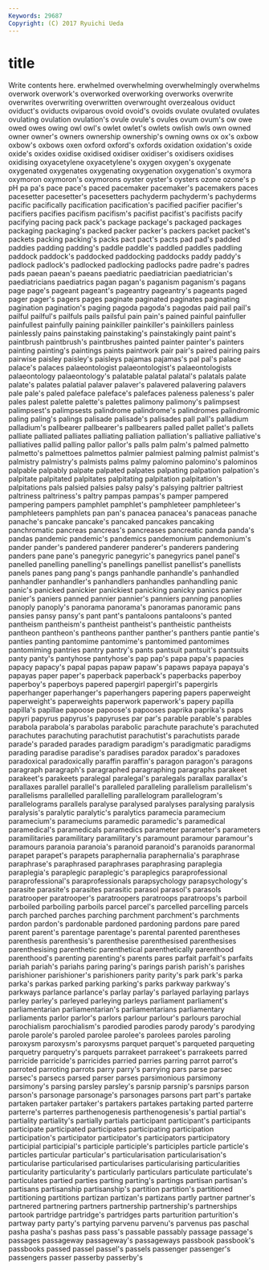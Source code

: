 ```yaml
---
Keywords: 29687 
Copyright: (C) 2017 Ryuichi Ueda
---
```


# title

Write contents here.
erwhelmed overwhelming overwhelmingly overwhelms overwork overwork's overworked overworking
overworks overwrite overwrites overwriting overwritten overwrought overzealous oviduct oviduct's oviducts
oviparous ovoid ovoid's ovoids ovulate ovulated ovulates ovulating ovulation ovulation's
ovule ovule's ovules ovum ovum's ow owe owed owes owing
owl owl's owlet owlet's owlets owlish owls own owned owner
owner's owners ownership ownership's owning owns ox ox's oxbow oxbow's
oxbows oxen oxford oxford's oxfords oxidation oxidation's oxide oxide's oxides
oxidise oxidised oxidiser oxidiser's oxidisers oxidises oxidising oxyacetylene oxyacetylene's oxygen
oxygen's oxygenate oxygenated oxygenates oxygenating oxygenation oxygenation's oxymora oxymoron oxymoron's
oxymorons oyster oyster's oysters ozone ozone's p pH pa pa's
pace pace's paced pacemaker pacemaker's pacemakers paces pacesetter pacesetter's pacesetters
pachyderm pachyderm's pachyderms pacific pacifically pacification pacification's pacified pacifier pacifier's
pacifiers pacifies pacifism pacifism's pacifist pacifist's pacifists pacify pacifying pacing
pack pack's package package's packaged packages packaging packaging's packed packer
packer's packers packet packet's packets packing packing's packs pact pact's
pacts pad pad's padded paddies padding padding's paddle paddle's paddled
paddles paddling paddock paddock's paddocked paddocking paddocks paddy paddy's padlock
padlock's padlocked padlocking padlocks padre padre's padres pads paean paean's
paeans paediatric paediatrician paediatrician's paediatricians paediatrics pagan pagan's paganism paganism's
pagans page page's pageant pageant's pageantry pageantry's pageants paged pager
pager's pagers pages paginate paginated paginates paginating pagination pagination's paging
pagoda pagoda's pagodas paid pail pail's pailful pailful's pailfuls pails
pailsful pain pain's pained painful painfuller painfullest painfully paining painkiller
painkiller's painkillers painless painlessly pains painstaking painstaking's painstakingly paint paint's
paintbrush paintbrush's paintbrushes painted painter painter's painters painting painting's paintings
paints paintwork pair pair's paired pairing pairs pairwise paisley paisley's
paisleys pajamas pajamas's pal pal's palace palace's palaces palaeontologist palaeontologist's
palaeontologists palaeontology palaeontology's palatable palatal palatal's palatals palate palate's palates
palatial palaver palaver's palavered palavering palavers pale pale's paled paleface
paleface's palefaces paleness paleness's paler pales palest palette palette's palettes
palimony palimony's palimpsest palimpsest's palimpsests palindrome palindrome's palindromes palindromic paling
paling's palings palisade palisade's palisades pall pall's palladium palladium's pallbearer
pallbearer's pallbearers palled pallet pallet's pallets palliate palliated palliates palliating
palliation palliation's palliative palliative's palliatives pallid palling pallor pallor's palls
palm palm's palmed palmetto palmetto's palmettoes palmettos palmier palmiest palming
palmist palmist's palmistry palmistry's palmists palms palmy palomino palomino's palominos
palpable palpably palpate palpated palpates palpating palpation palpation's palpitate palpitated
palpitates palpitating palpitation palpitation's palpitations pals palsied palsies palsy palsy's
palsying paltrier paltriest paltriness paltriness's paltry pampas pampas's pamper pampered
pampering pampers pamphlet pamphlet's pamphleteer pamphleteer's pamphleteers pamphlets pan pan's
panacea panacea's panaceas panache panache's pancake pancake's pancaked pancakes pancaking
panchromatic pancreas pancreas's pancreases pancreatic panda panda's pandas pandemic pandemic's
pandemics pandemonium pandemonium's pander pander's pandered panderer panderer's panderers pandering
panders pane pane's panegyric panegyric's panegyrics panel panel's panelled panelling
panelling's panellings panellist panellist's panellists panels panes pang pang's pangs
panhandle panhandle's panhandled panhandler panhandler's panhandlers panhandles panhandling panic panic's
panicked panickier panickiest panicking panicky panics panier panier's paniers panned
pannier pannier's panniers panning panoplies panoply panoply's panorama panorama's panoramas
panoramic pans pansies pansy pansy's pant pant's pantaloons pantaloons's panted
pantheism pantheism's pantheist pantheist's pantheistic pantheists pantheon pantheon's pantheons panther
panther's panthers pantie pantie's panties panting pantomime pantomime's pantomimed pantomimes
pantomiming pantries pantry pantry's pants pantsuit pantsuit's pantsuits panty panty's
pantyhose pantyhose's pap pap's papa papa's papacies papacy papacy's papal
papas papaw papaw's papaws papaya papaya's papayas paper paper's paperback
paperback's paperbacks paperboy paperboy's paperboys papered papergirl papergirl's papergirls paperhanger
paperhanger's paperhangers papering papers paperweight paperweight's paperweights paperwork paperwork's papery
papilla papilla's papillae papoose papoose's papooses paprika paprika's paps papyri
papyrus papyrus's papyruses par par's parable parable's parables parabola parabola's
parabolas parabolic parachute parachute's parachuted parachutes parachuting parachutist parachutist's parachutists
parade parade's paraded parades paradigm paradigm's paradigmatic paradigms parading paradise
paradise's paradises paradox paradox's paradoxes paradoxical paradoxically paraffin paraffin's paragon
paragon's paragons paragraph paragraph's paragraphed paragraphing paragraphs parakeet parakeet's parakeets
paralegal paralegal's paralegals parallax parallax's parallaxes parallel parallel's paralleled paralleling
parallelism parallelism's parallelisms parallelled parallelling parallelogram parallelogram's parallelograms parallels paralyse
paralysed paralyses paralysing paralysis paralysis's paralytic paralytic's paralytics paramecia paramecium
paramecium's parameciums paramedic paramedic's paramedical paramedical's paramedicals paramedics parameter parameter's
parameters paramilitaries paramilitary paramilitary's paramount paramour paramour's paramours paranoia paranoia's
paranoid paranoid's paranoids paranormal parapet parapet's parapets paraphernalia paraphernalia's paraphrase
paraphrase's paraphrased paraphrases paraphrasing paraplegia paraplegia's paraplegic paraplegic's paraplegics paraprofessional
paraprofessional's paraprofessionals parapsychology parapsychology's parasite parasite's parasites parasitic parasol parasol's
parasols paratrooper paratrooper's paratroopers paratroops paratroops's parboil parboiled parboiling parboils
parcel parcel's parcelled parcelling parcels parch parched parches parching parchment
parchment's parchments pardon pardon's pardonable pardoned pardoning pardons pare pared
parent parent's parentage parentage's parental parented parentheses parenthesis parenthesis's parenthesise
parenthesised parenthesises parenthesising parenthetic parenthetical parenthetically parenthood parenthood's parenting parenting's
parents pares parfait parfait's parfaits pariah pariah's pariahs paring paring's
parings parish parish's parishes parishioner parishioner's parishioners parity parity's park
park's parka parka's parkas parked parking parking's parks parkway parkway's
parkways parlance parlance's parlay parlay's parlayed parlaying parlays parley parley's
parleyed parleying parleys parliament parliament's parliamentarian parliamentarian's parliamentarians parliamentary parliaments
parlor parlor's parlors parlour parlour's parlours parochial parochialism parochialism's parodied
parodies parody parody's parodying parole parole's paroled parolee parolee's parolees
paroles paroling paroxysm paroxysm's paroxysms parquet parquet's parqueted parqueting parquetry
parquetry's parquets parrakeet parrakeet's parrakeets parred parricide parricide's parricides parried
parries parring parrot parrot's parroted parroting parrots parry parry's parrying
pars parse parsec parsec's parsecs parsed parser parses parsimonious parsimony
parsimony's parsing parsley parsley's parsnip parsnip's parsnips parson parson's parsonage
parsonage's parsonages parsons part part's partake partaken partaker partaker's partakers
partakes partaking parted parterre parterre's parterres parthenogenesis parthenogenesis's partial partial's
partiality partiality's partially partials participant participant's participants participate participated participates
participating participation participation's participator participator's participators participatory participial participial's participle
participle's participles particle particle's particles particular particular's particularisation particularisation's particularise
particularised particularises particularising particularities particularity particularity's particularly particulars particulate particulate's
particulates partied parties parting parting's partings partisan partisan's partisans partisanship
partisanship's partition partition's partitioned partitioning partitions partizan partizan's partizans partly
partner partner's partnered partnering partners partnership partnership's partnerships partook partridge
partridge's partridges parts parturition parturition's partway party party's partying parvenu
parvenu's parvenus pas paschal pasha pasha's pashas pass pass's passable
passably passage passage's passages passageway passageway's passageways passbook passbook's passbooks
passed passel passel's passels passenger passenger's passengers passer passerby passerby's
